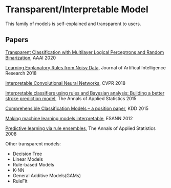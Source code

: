 # Transparent/Interpretable Model

This family of models is self-explained and transparent to users. 

## Papers

[Transparent Classification with Multilayer Logical Perceptrons and Random Binarization](https://arxiv.org/abs/1912.04695), AAAI 2020

[Learning Explanatory Rules from Noisy Data](https://arxiv.org/abs/1711.04574), Journal of Artifical Intelligence Research 2018 

[Interpretable Convolutional Neural Networks](http://openaccess.thecvf.com/content_cvpr_2018/papers/Zhang_Interpretable_Convolutional_Neural_CVPR_2018_paper.pdf), CVPR 2018

[Interpretable classifiers using rules and Bayesian analysis: Building a better stroke prediction model](https://arxiv.org/abs/1511.01644), The Annals of Applied Statistics 2015

[Comprehensible Classification Models – a position paper](https://www.kdd.org/exploration_files/V15-01-01-Freitas.pdf), KDD 2015

[Making machine learning models interpretable](https://pdfs.semanticscholar.org/ce0b/8b6fca7dc089548cc2e9aaac3bae82bb19da.pdf), ESANN 2012

[Predictive learning via rule ensembles](https://arxiv.org/abs/0811.1679), The Annals of Applied Statistics 2008

Other transparent models:
- Decision Tree
- Linear Models
- Rule-based Models
- K-NN
- General Additive Models(GAMs)
- RuleFit

